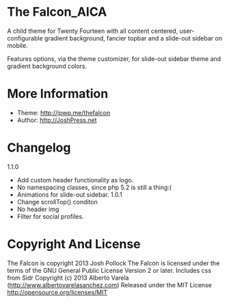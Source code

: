 The Falcon_AICA
==========

A child theme for Twenty Fourteen with all content centered, user-configurable gradient background, fancier topbar and a slide-out sidebar on mobile.

Features options, via the theme customizer, for slide-out sidebar theme and gradient background colors.

More Information
================
* Theme: http://jpwp.me/thefalcon
* Author: http://JoshPress.net

Changelog
=========
1.1.0
* Add custom header functionality as logo.
* No namespacing classes, since php 5.2 is still a thing:(
* Animations for slide-out sidebar.
1.0.1
* Change scrollTop() conditon
* No header img
* Filter for social profiles.


Copyright And License
=====================
The Falcon is copyright 2013 Josh Pollock
The Falcon is licensed under the terms of the GNU General Public License Version 2 or later.
Includes css from Sidr Copyright (c) 2013 Alberto Varela (http://www.albertovarelasanchez.com)
Released under the MIT License http://opensource.org/licenses/MIT
